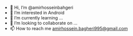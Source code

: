 - 👋 Hi, I’m @amirhosseinbahgeri
- 👀 I’m interested in Android
- 🌱 I’m currently learning ...
- 💞️ I’m looking to collaborate on ...
- 📫 How to reach me amirhossein.bagheri995@gmail.com

<!---
amirhosseinbahgeri/amirhosseinbahgeri is a ✨ special ✨ repository because its `README.md` (this file) appears on your GitHub profile.
You can click the Preview link to take a look at your changes.
--->
